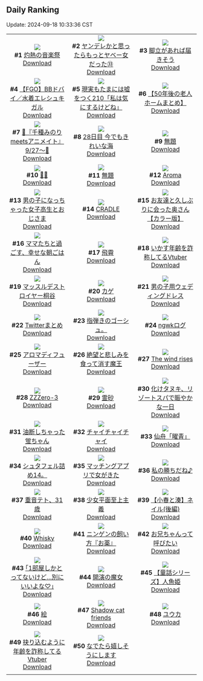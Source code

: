 ## Daily Ranking
Update: 2024-09-18 10:33:36 CST

|      |      |      |
| :----: | :----: | :----: |
| ![](https://i.pixiv.re/c/240x480/img-master/img/2024/09/15/00/01/44/122436357_p0_master1200.jpg)<br>**#1** [灼熱の音楽祭](https://www.pixiv.net/artworks/122436357)<br>[Download](https://i.pixiv.re/img-original/img/2024/09/15/00/01/44/122436357_p0.jpg) | ![](https://i.pixiv.re/c/240x480/img-master/img/2024/09/15/00/02/22/122436425_p0_master1200.jpg)<br>**#2** [ヤンデレかと思ったらもっとヤベー女だった㉝](https://www.pixiv.net/artworks/122436425)<br>[Download](https://i.pixiv.re/img-original/img/2024/09/15/00/02/22/122436425_p0.png) | ![](https://i.pixiv.re/c/240x480/img-master/img/2024/09/15/07/30/01/122444259_p0_master1200.jpg)<br>**#3** [脚立があれば届きそう](https://www.pixiv.net/artworks/122444259)<br>[Download](https://i.pixiv.re/img-original/img/2024/09/15/07/30/01/122444259_p0.jpg) |
| ![](https://i.pixiv.re/c/240x480/img-master/img/2024/09/15/00/01/05/122436278_p0_master1200.jpg)<br>**#4** [【FGO】BBドバイ／水着エレシュキガル](https://www.pixiv.net/artworks/122436278)<br>[Download](https://i.pixiv.re/img-original/img/2024/09/15/00/01/05/122436278_p0.jpg) | ![](https://i.pixiv.re/c/240x480/img-master/img/2024/09/15/19/02/09/122457285_p0_master1200.jpg)<br>**#5** [現実もたまには嘘をつく210「私は気にするけどね」](https://www.pixiv.net/artworks/122457285)<br>[Download](https://i.pixiv.re/img-original/img/2024/09/15/19/02/09/122457285_p0.jpg) | ![](https://i.pixiv.re/c/240x480/img-master/img/2024/09/16/12/01/00/122482706_p0_master1200.jpg)<br>**#6** [【50年後の老人ホームまとめ】](https://www.pixiv.net/artworks/122482706)<br>[Download](https://i.pixiv.re/img-original/img/2024/09/16/12/01/00/122482706_p0.jpg) |
| ![](https://i.pixiv.re/c/240x480/img-master/img/2024/09/15/00/15/30/122437057_p0_master1200.jpg)<br>**#7** [🩵『千種みのりmeetsアニメイト』9/27～🩷](https://www.pixiv.net/artworks/122437057)<br>[Download](https://i.pixiv.re/img-original/img/2024/09/15/00/15/30/122437057_p0.jpg) | ![](https://i.pixiv.re/c/240x480/img-master/img/2024/09/15/00/00/27/122436164_p0_master1200.jpg)<br>**#8** [28日目 今でもきれいな海](https://www.pixiv.net/artworks/122436164)<br>[Download](https://i.pixiv.re/img-original/img/2024/09/15/00/00/27/122436164_p0.png) | ![](https://i.pixiv.re/c/240x480/img-master/img/2024/09/15/00/24/28/122437374_p0_master1200.jpg)<br>**#9** [無題](https://www.pixiv.net/artworks/122437374)<br>[Download](https://i.pixiv.re/img-original/img/2024/09/15/00/24/28/122437374_p0.png) |
| ![](https://i.pixiv.re/c/240x480/img-master/img/2024/09/15/00/07/08/122436730_p0_master1200.jpg)<br>**#10** [🖤💕](https://www.pixiv.net/artworks/122436730)<br>[Download](https://i.pixiv.re/img-original/img/2024/09/15/00/07/08/122436730_p0.jpg) | ![](https://i.pixiv.re/c/240x480/img-master/img/2024/09/16/00/21/43/122471034_p0_master1200.jpg)<br>**#11** [無題](https://www.pixiv.net/artworks/122471034)<br>[Download](https://i.pixiv.re/img-original/img/2024/09/16/00/21/43/122471034_p0.png) | ![](https://i.pixiv.re/c/240x480/img-master/img/2024/09/15/01/02/58/122438647_p0_master1200.jpg)<br>**#12** [Aroma](https://www.pixiv.net/artworks/122438647)<br>[Download](https://i.pixiv.re/img-original/img/2024/09/15/01/02/58/122438647_p0.png) |
| ![](https://i.pixiv.re/c/240x480/img-master/img/2024/09/15/00/02/37/122436450_p0_master1200.jpg)<br>**#13** [男の子になっちゃった女子高生とおじさま](https://www.pixiv.net/artworks/122436450)<br>[Download](https://i.pixiv.re/img-original/img/2024/09/15/00/02/37/122436450_p0.jpg) | ![](https://i.pixiv.re/c/240x480/img-master/img/2024/09/16/00/01/26/122470073_p0_master1200.jpg)<br>**#14** [CRADLE](https://www.pixiv.net/artworks/122470073)<br>[Download](https://i.pixiv.re/img-original/img/2024/09/16/00/01/26/122470073_p0.png) | ![](https://i.pixiv.re/c/240x480/img-master/img/2024/09/15/00/01/56/122436376_p0_master1200.jpg)<br>**#15** [お友達と久しぶりに会った奥さん【カラー版】](https://www.pixiv.net/artworks/122436376)<br>[Download](https://i.pixiv.re/img-original/img/2024/09/15/00/01/56/122436376_p0.jpg) |
| ![](https://i.pixiv.re/c/240x480/img-master/img/2024/09/16/18/05/51/122490917_p0_master1200.jpg)<br>**#16** [ママたちと過ごす、幸せな朝ごはん](https://www.pixiv.net/artworks/122490917)<br>[Download](https://i.pixiv.re/img-original/img/2024/09/16/18/05/51/122490917_p0.jpg) | ![](https://i.pixiv.re/c/240x480/img-master/img/2024/09/15/16/37/25/122455235_p0_master1200.jpg)<br>**#17** [飛霄](https://www.pixiv.net/artworks/122455235)<br>[Download](https://i.pixiv.re/img-original/img/2024/09/15/16/37/25/122455235_p0.jpg) | ![](https://i.pixiv.re/c/240x480/img-master/img/2024/09/15/21/08/25/122463267_p0_master1200.jpg)<br>**#18** [いかす年齢を詐称してるVtuber](https://www.pixiv.net/artworks/122463267)<br>[Download](https://i.pixiv.re/img-original/img/2024/09/15/21/08/25/122463267_p0.png) |
| ![](https://i.pixiv.re/c/240x480/img-master/img/2024/09/15/18/51/33/122458808_p0_master1200.jpg)<br>**#19** [マッスルデストロイヤー桐谷](https://www.pixiv.net/artworks/122458808)<br>[Download](https://i.pixiv.re/img-original/img/2024/09/15/18/51/33/122458808_p0.png) | ![](https://i.pixiv.re/c/240x480/img-master/img/2024/09/16/21/52/33/122498195_p0_master1200.jpg)<br>**#20** [カゲ](https://www.pixiv.net/artworks/122498195)<br>[Download](https://i.pixiv.re/img-original/img/2024/09/16/21/52/33/122498195_p0.jpg) | ![](https://i.pixiv.re/c/240x480/img-master/img/2024/09/15/16/17/14/122454743_p0_master1200.jpg)<br>**#21** [男の子用ウェディングドレス](https://www.pixiv.net/artworks/122454743)<br>[Download](https://i.pixiv.re/img-original/img/2024/09/15/16/17/14/122454743_p0.png) |
| ![](https://i.pixiv.re/c/240x480/img-master/img/2024/09/15/12/01/38/122449231_p0_master1200.jpg)<br>**#22** [Twitterまとめ](https://www.pixiv.net/artworks/122449231)<br>[Download](https://i.pixiv.re/img-original/img/2024/09/15/12/01/38/122449231_p0.jpg) | ![](https://i.pixiv.re/c/240x480/img-master/img/2024/09/15/07/50/54/122444491_p0_master1200.jpg)<br>**#23** [指弾きのゴーシュ。](https://www.pixiv.net/artworks/122444491)<br>[Download](https://i.pixiv.re/img-original/img/2024/09/15/07/50/54/122444491_p0.jpg) | ![](https://i.pixiv.re/c/240x480/img-master/img/2024/09/15/00/29/30/122437366_p0_master1200.jpg)<br>**#24** [ngwkログ](https://www.pixiv.net/artworks/122437366)<br>[Download](https://i.pixiv.re/img-original/img/2024/09/15/00/29/30/122437366_p0.jpg) |
| ![](https://i.pixiv.re/c/240x480/img-master/img/2024/09/15/12/46/49/122450227_p0_master1200.jpg)<br>**#25** [アロマディフューザー](https://www.pixiv.net/artworks/122450227)<br>[Download](https://i.pixiv.re/img-original/img/2024/09/15/12/46/49/122450227_p0.jpg) | ![](https://i.pixiv.re/c/240x480/img-master/img/2024/09/15/18/19/32/122457944_p0_master1200.jpg)<br>**#26** [絶望と悲しみを食って消す魔王](https://www.pixiv.net/artworks/122457944)<br>[Download](https://i.pixiv.re/img-original/img/2024/09/15/18/19/32/122457944_p0.jpg) | ![](https://i.pixiv.re/c/240x480/img-master/img/2024/09/15/00/00/21/122436140_p0_master1200.jpg)<br>**#27** [The wind rises](https://www.pixiv.net/artworks/122436140)<br>[Download](https://i.pixiv.re/img-original/img/2024/09/15/00/00/21/122436140_p0.jpg) |
| ![](https://i.pixiv.re/c/240x480/img-master/img/2024/09/15/03/17/42/122441210_p0_master1200.jpg)<br>**#28** [ZZZero-3](https://www.pixiv.net/artworks/122441210)<br>[Download](https://i.pixiv.re/img-original/img/2024/09/15/03/17/42/122441210_p0.png) | ![](https://i.pixiv.re/c/240x480/img-master/img/2024/09/15/16/33/43/122455153_p0_master1200.jpg)<br>**#29** [霊砂](https://www.pixiv.net/artworks/122455153)<br>[Download](https://i.pixiv.re/img-original/img/2024/09/15/16/33/43/122455153_p0.jpg) | ![](https://i.pixiv.re/c/240x480/img-master/img/2024/09/16/22/10/38/122470370_p0_master1200.jpg)<br>**#30** [化けタヌキ、リゾートスパで賑やかな一日](https://www.pixiv.net/artworks/122470370)<br>[Download](https://i.pixiv.re/img-original/img/2024/09/16/22/10/38/122470370_p0.png) |
| ![](https://i.pixiv.re/c/240x480/img-master/img/2024/09/16/11/54/46/122482500_p0_master1200.jpg)<br>**#31** [油断しちゃった蛍ちゃん](https://www.pixiv.net/artworks/122482500)<br>[Download](https://i.pixiv.re/img-original/img/2024/09/16/11/54/46/122482500_p0.jpg) | ![](https://i.pixiv.re/c/240x480/img-master/img/2024/09/16/13/44/51/122484859_p0_master1200.jpg)<br>**#32** [チャイチャイチャイ](https://www.pixiv.net/artworks/122484859)<br>[Download](https://i.pixiv.re/img-original/img/2024/09/16/13/44/51/122484859_p0.jpg) | ![](https://i.pixiv.re/c/240x480/img-master/img/2024/09/15/00/24/30/122437376_p0_master1200.jpg)<br>**#33** [仙舟「曜青」](https://www.pixiv.net/artworks/122437376)<br>[Download](https://i.pixiv.re/img-original/img/2024/09/15/00/24/30/122437376_p0.jpg) |
| ![](https://i.pixiv.re/c/240x480/img-master/img/2024/09/16/22/15/12/122499118_p0_master1200.jpg)<br>**#34** [シュタフェル詰め14。](https://www.pixiv.net/artworks/122499118)<br>[Download](https://i.pixiv.re/img-original/img/2024/09/16/22/15/12/122499118_p0.png) | ![](https://i.pixiv.re/c/240x480/img-master/img/2024/09/16/23/00/04/122500745_p0_master1200.jpg)<br>**#35** [マッチングアプリで女がきた](https://www.pixiv.net/artworks/122500745)<br>[Download](https://i.pixiv.re/img-original/img/2024/09/16/23/00/04/122500745_p0.jpg) | ![](https://i.pixiv.re/c/240x480/img-master/img/2024/09/15/10/46/25/122447486_p0_master1200.jpg)<br>**#36** [私の勝ちだね♪](https://www.pixiv.net/artworks/122447486)<br>[Download](https://i.pixiv.re/img-original/img/2024/09/15/10/46/25/122447486_p0.jpg) |
| ![](https://i.pixiv.re/c/240x480/img-master/img/2024/09/15/09/40/43/122446275_p0_master1200.jpg)<br>**#37** [重音テト、31歳](https://www.pixiv.net/artworks/122446275)<br>[Download](https://i.pixiv.re/img-original/img/2024/09/15/09/40/43/122446275_p0.jpg) | ![](https://i.pixiv.re/c/240x480/img-master/img/2024/09/15/18/18/45/122457927_p0_master1200.jpg)<br>**#38** [少女平面至上主義](https://www.pixiv.net/artworks/122457927)<br>[Download](https://i.pixiv.re/img-original/img/2024/09/15/18/18/45/122457927_p0.jpg) | ![](https://i.pixiv.re/c/240x480/img-master/img/2024/09/15/22/43/15/122466840_p0_master1200.jpg)<br>**#39** [【小春と湊】ネイル(後編)](https://www.pixiv.net/artworks/122466840)<br>[Download](https://i.pixiv.re/img-original/img/2024/09/15/22/43/15/122466840_p0.png) |
| ![](https://i.pixiv.re/c/240x480/img-master/img/2024/09/16/00/11/23/122469963_p0_master1200.jpg)<br>**#40** [Whisky](https://www.pixiv.net/artworks/122469963)<br>[Download](https://i.pixiv.re/img-original/img/2024/09/16/00/11/23/122469963_p0.png) | ![](https://i.pixiv.re/c/240x480/img-master/img/2024/09/16/10/04/56/122480460_p0_master1200.jpg)<br>**#41** [ニンゲンの飼い方『お薬』](https://www.pixiv.net/artworks/122480460)<br>[Download](https://i.pixiv.re/img-original/img/2024/09/16/10/04/56/122480460_p0.jpg) | ![](https://i.pixiv.re/c/240x480/img-master/img/2024/09/15/00/07/52/122436767_p0_master1200.jpg)<br>**#42** [お兄ちゃんって呼びたい](https://www.pixiv.net/artworks/122436767)<br>[Download](https://i.pixiv.re/img-original/img/2024/09/15/00/07/52/122436767_p0.jpg) |
| ![](https://i.pixiv.re/c/240x480/img-master/img/2024/09/16/17/10/55/122489279_p0_master1200.jpg)<br>**#43** [｢1部屋しかとってないけど…別にいいよな♡｣](https://www.pixiv.net/artworks/122489279)<br>[Download](https://i.pixiv.re/img-original/img/2024/09/16/17/10/55/122489279_p0.jpg) | ![](https://i.pixiv.re/c/240x480/img-master/img/2024/09/15/00/00/37/122436213_p0_master1200.jpg)<br>**#44** [開演の魔女](https://www.pixiv.net/artworks/122436213)<br>[Download](https://i.pixiv.re/img-original/img/2024/09/15/00/00/37/122436213_p0.png) | ![](https://i.pixiv.re/c/240x480/img-master/img/2024/09/15/21/59/10/122465075_p0_master1200.jpg)<br>**#45** [【童話シリーズ】人魚姫](https://www.pixiv.net/artworks/122465075)<br>[Download](https://i.pixiv.re/img-original/img/2024/09/15/21/59/10/122465075_p0.png) |
| ![](https://i.pixiv.re/c/240x480/img-master/img/2024/09/15/23/28/41/122468526_p0_master1200.jpg)<br>**#46** [絵](https://www.pixiv.net/artworks/122468526)<br>[Download](https://i.pixiv.re/img-original/img/2024/09/15/23/28/41/122468526_p0.png) | ![](https://i.pixiv.re/c/240x480/img-master/img/2024/09/15/09/54/55/122446516_p0_master1200.jpg)<br>**#47** [Shadow cat friends](https://www.pixiv.net/artworks/122446516)<br>[Download](https://i.pixiv.re/img-original/img/2024/09/15/09/54/55/122446516_p0.png) | ![](https://i.pixiv.re/c/240x480/img-master/img/2024/09/15/00/03/07/122436491_p0_master1200.jpg)<br>**#48** [ユウカ](https://www.pixiv.net/artworks/122436491)<br>[Download](https://i.pixiv.re/img-original/img/2024/09/15/00/03/07/122436491_p0.png) |
| ![](https://i.pixiv.re/c/240x480/img-master/img/2024/09/16/21/18/19/122496957_p0_master1200.jpg)<br>**#49** [抉り込むように年齢を詐称してるVtuber](https://www.pixiv.net/artworks/122496957)<br>[Download](https://i.pixiv.re/img-original/img/2024/09/16/21/18/19/122496957_p0.png) | ![](https://i.pixiv.re/c/240x480/img-master/img/2024/09/15/08/42/37/122445283_p0_master1200.jpg)<br>**#50** [なでたら嬉しそうにします](https://www.pixiv.net/artworks/122445283)<br>[Download](https://i.pixiv.re/img-original/img/2024/09/15/08/42/37/122445283_p0.jpg) |
|      |
